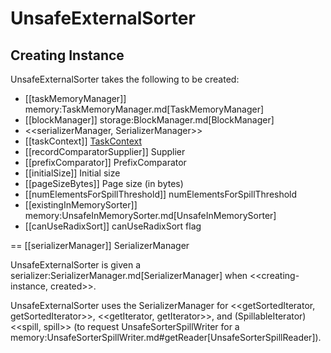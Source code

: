 # UnsafeExternalSorter

## Creating Instance

UnsafeExternalSorter takes the following to be created:

* [[taskMemoryManager]] memory:TaskMemoryManager.md[TaskMemoryManager]
* [[blockManager]] storage:BlockManager.md[BlockManager]
* <<serializerManager, SerializerManager>>
* [[taskContext]] [TaskContext](../scheduler/TaskContext.md)
* [[recordComparatorSupplier]] Supplier<RecordComparator>
* [[prefixComparator]] PrefixComparator
* [[initialSize]] Initial size
* [[pageSizeBytes]] Page size (in bytes)
* [[numElementsForSpillThreshold]] numElementsForSpillThreshold
* [[existingInMemorySorter]] memory:UnsafeInMemorySorter.md[UnsafeInMemorySorter]
* [[canUseRadixSort]] canUseRadixSort flag

== [[serializerManager]] SerializerManager

UnsafeExternalSorter is given a serializer:SerializerManager.md[SerializerManager] when <<creating-instance, created>>.

UnsafeExternalSorter uses the SerializerManager for <<getSortedIterator, getSortedIterator>>, <<getIterator, getIterator>>, and (SpillableIterator) <<spill, spill>> (to request UnsafeSorterSpillWriter for a memory:UnsafeSorterSpillWriter.md#getReader[UnsafeSorterSpillReader]).
